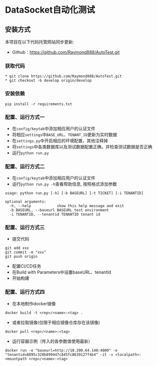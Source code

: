 # DataSocket自动化测试


## 安装方式

本项目在以下代码托管网站同步更新:
* Github：https://github.com/Raymond888/AutoTest.git

### 获取代码

    * git clone https://github.com/Raymond888/AutoTest.git
    * git checkout -b develop origin/develop


### 安装依赖

    pip install -r requirements.txt


### 配置、运行方式一
+ 在`config/keytab`中添加相应用户的认证文件
+ 将相应`settings`中`BASE_URL`、`TENANT_ID`更新为实时数据
+ 在`settings.py`中开启相应的环境配置，其他注释掉
+ 将`settings`中各类数据库以及测试数据配置正确，并检查测试数据是否正确
+ 运行`python run.py`


### 配置、运行方式二
+ 在`config/keytab`中添加相应用户的认证文件
+ 运行`python run.py -h`查看帮助信息, 按照格式添加参数
```
usage: python run.py [-h] [-b BASEURL] [-t TICKET] [-i TENANTID]

optional arguments:
  -h, --help            show this help message and exit
  -b BASEURL, --baseurl BASEURL test environment
  -i TENANTID, --tenantid TENANTID tenant id
```

### 配置、运行方式三
+ 提交代码
```
git add xxx
git commit -m "xxx"
git push origin
```
+ 配置CI/CD任务
+ 在Build with Parameters中设置baseURL、tenantId
+ 开始构建

### 配置、运行方式四
+ 在本地制作docker镜像
```
docker build -t <rep>/<name>:<tag> .
```
+ 或者拉取镜像(仅限于相应镜像仓库存在该镜像)
```
docker pull <rep>/<name>:<tag>
```
+ 运行容器示例（传入的各参数值使用最新）
```
docker run -e "baseurl=http://10.200.64.140:4000" -e "tenantid=8895c320b899447c845fc8639127f4b4" -it -v <localpath>:<mountpath <rep>/<name>:<tag>
```


